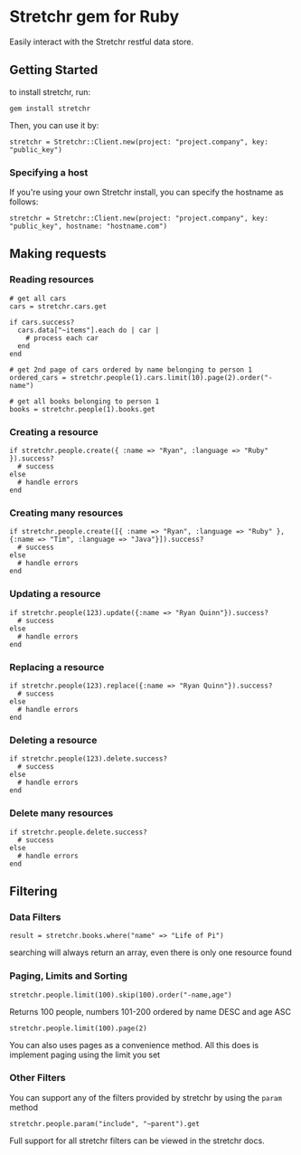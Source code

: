 # Stretchr gem for Ruby

Easily interact with the Stretchr restful data store.

## Getting Started
to install stretchr, run: 
```
gem install stretchr
```

Then, you can use it by:

```
stretchr = Stretchr::Client.new(project: "project.company", key: "public_key")
```

### Specifying a host

If you're using your own Stretchr install, you can specify the hostname as follows:

```
stretchr = Stretchr::Client.new(project: "project.company", key: "public_key", hostname: "hostname.com")
```

## Making requests

### Reading resources

    # get all cars
    cars = stretchr.cars.get

    if cars.success?
      cars.data["~items"].each do | car |
        # process each car
      end
    end

    # get 2nd page of cars ordered by name belonging to person 1
    ordered_cars = stretchr.people(1).cars.limit(10).page(2).order("-name")

    # get all books belonging to person 1
    books = stretchr.people(1).books.get

### Creating a resource

    if stretchr.people.create({ :name => "Ryan", :language => "Ruby" }).success?
      # success
    else
      # handle errors
    end

### Creating many resources
    if stretchr.people.create([{ :name => "Ryan", :language => "Ruby" }, {:name => "Tim", :language => "Java"}]).success?
      # success
    else
      # handle errors
    end


### Updating a resource

    if stretchr.people(123).update({:name => "Ryan Quinn"}).success?
      # success
    else
      # handle errors
    end

### Replacing a resource

    if stretchr.people(123).replace({:name => "Ryan Quinn"}).success?
      # success
    else
      # handle errors
    end

### Deleting a resource

    if stretchr.people(123).delete.success?
      # success
    else
      # handle errors
    end

### Delete many resources

    if stretchr.people.delete.success?
      # success
    else
      # handle errors
    end

## Filtering

### Data Filters
```
result = stretchr.books.where("name" => "Life of Pi")
```
searching will always return an array, even there is only one resource found

### Paging, Limits and Sorting
```
stretchr.people.limit(100).skip(100).order("-name,age")
```

Returns 100 people, numbers 101-200 ordered by name DESC and age ASC
```
stretchr.people.limit(100).page(2)
```
You can also uses pages as a convenience method.  All this does is implement paging using the limit you set

### Other Filters
You can support any of the filters provided by stretchr by using the `param` method
```
stretchr.people.param("include", "~parent").get
```

Full support for all stretchr filters can be viewed in the stretchr docs.
